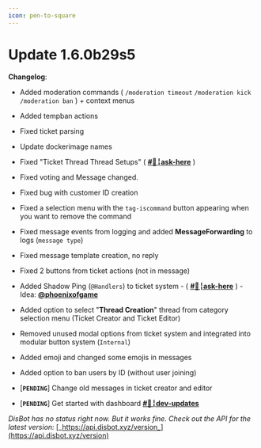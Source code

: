 ```yaml
---
icon: pen-to-square
---
```


# Update 1.6.0b29s5

**Changelog**:

* Added moderation commands ( `/moderation timeout` `/moderation kick` `/moderation ban` ) + context menus
* Added tempban actions
* Fixed ticket parsing
* Update dockerimage names
* Fixed "Ticket Thread Thread Setups" ( [**#🙋╎ask-here**](https://discord.com/channels/1084507523492626522/1163770374488592455/1329547206117691402) )
* Fixed voting and Message changed.
* Fixed bug with customer ID creation
* Fixed a selection menu with the `tag-iscommand` button appearing when you want to remove the command
* Fixed message events from logging and added **MessageForwarding** to logs (`message type`)
* Fixed message template creation, no reply
* Fixed 2 buttons from ticket actions (not in message)
* Added Shadow Ping (`@Handlers`) to ticket system - ( [**#🙋╎ask-here**](https://discord.com/channels/1084507523492626522/1163770374488592455/1329547206117691402) ) - Idea: [**@phoenixofgame**](https://discord.com/users/527442195796459558)
* Added option to select "**Thread Creation**" thread from category selection menu (Ticket Creator and Ticket Editor)
* Removed unused modal options from ticket system and integrated into modular button system (`Internal`)
* Added emoji and changed some emojis in messages
* Added option to ban users by ID (without user joining)



* \[**`PENDING`**] Change old messages in ticket creator and editor
* \[**`PENDING`**] Get started with dashboard [**#🧰╎dev-updates**](https://discord.com/channels/1084507523492626522/1163770373544878130)



_DisBot has no status right now. But it works fine. Check out the API for the latest version:_ [_https://api.disbot.xyz/version_](https://api.disbot.xyz/version)
